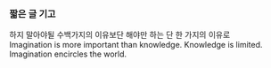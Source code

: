 ### 짧은 글 기고

하지 말아야될 수백가지의 이유보단 해야만 하는 단 한 가지의 이유로    
Imagination is more important than knowledge. Knowledge is limited. Imagination encircles the world.
